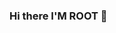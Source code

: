 ### Hi there I'M ROOT 👋

<!--
**ROOT-017/ROOT-017** is a ✨ _special_ ✨ repository because its `README.md` (this file) appears on your GitHub profile.

Here are some ideas to get you started:
[![Anurag's GitHub stats](https://github-readme-stats.vercel.app/api?username=ROOT-017)](https://github.com/ROOT-017/github-readme-stats)
### 🔭 I’m currently working on ...
mY SKILLS
### 🌱 I’m currently learning ...
MY SKILL
- 👯 I’m looking to collaborate on ...
- 🤔 I’m looking for help with ...
- 💬 Ask me about ...
- 📫 How to reach me: ...
- 😄 Pronouns: ...
- ⚡ Fun fact: ...
-->
